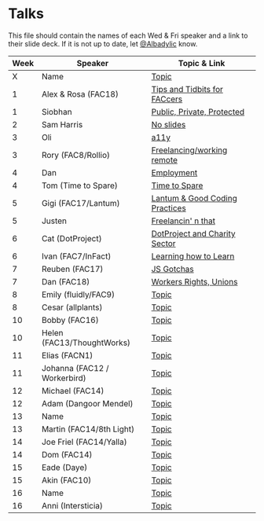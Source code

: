 # Talks

This file should contain the names of each Wed & Fri speaker and a link to their slide deck. If it is not up to date, let [@Albadylic](https://github.com/Albadylic) know.

| Week | Speaker     | Topic & Link                                                                                                     |
| ---- | ----------- | ---------------------------------------------------------------------------------------------------------------- |
| X    | Name        | [Topic](#) |
| 1    | Alex & Rosa (FAC18) | [Tips and Tidbits for FACcers](https://www.canva.com/design/DAD1fSb9SFk/aBGVqZ3vTA-gANMmmTqrSA/view?utm_content=DAD1fSb9SFk&utm_campaign=designshare&utm_medium=link&utm_source=viewer)                                                                                                       |
| 1    | Siobhan     | [Public, Private, Protected](https://drive.google.com/file/d/1OHpxW5sqDvehNiOrtGtW2F7hOY8kJLzP/view?usp=sharing) |
| 2    | Sam Harris  | [No slides](#)                                                                                                   |
| 3    | Oli         | [a11y](https://fac-a11y.netlify.com/)                                                                            |
| 3    | Rory (FAC8/Rollio)       | [Freelancing/working remote](#)                                                                                                   |
| 4    | Dan        | [Employment](#)                                                                                                       |
| 4 | Tom (Time to Spare)        | [Time to Spare](#)  |
| 5 | Gigi (FAC17/Lantum)        | [Lantum & Good Coding Practices](#)  |
| 5 | Justen        | [Freelancin' n that](#)  |
| 6 | Cat (DotProject)        | [DotProject and Charity Sector](https://docs.google.com/presentation/d/1kwNjlF2M2z24W1EeGLSkfj7GdcupuG-EUmwBtbTgikE/edit#slide=id.g72fbad0f44_1_2)  |
| 6 | Ivan (FAC7/InFact)        | [Learning how to Learn](https://learning-how-to-learn.now.sh/#0)  |
| 7    | Reuben (FAC17)        | [JS Gotchas](https://hackmd.io/nJ7k8cZzQ9qxqaxxTudMWQ) |
| 7    | Dan (FAC18)        | [Workers Rights, Unions](https://hackmd.io/@edificex/fac19-unions-notes) |
| 8    | Emily (fluidly/FAC9)        | [Topic](#) |
| 8    | Cesar (allplants)        | [Topic](#) |
| 10    | Bobby (FAC16)        | [Topic](#) |
| 10   | Helen (FAC13/ThoughtWorks)        | [Topic](#) |
| 11    | Elias (FACN1)        | [Topic](#) |
| 11    | Johanna (FAC12 / Workerbird)        | [Topic](#) |
| 12   | Michael (FAC14)        | [Topic](#) |
| 12   | Adam (Dangoor Mendel)        | [Topic](#) |
| 13   | Name        | [Topic](#) |
| 13   | Martin (FAC14/8th Light)        | [Topic](#) |
| 14   | Joe Friel (FAC14/Yalla)        | [Topic](#) |
| 14   | Dom (FAC14)        | [Topic](#) |
| 15   | Eade (Daye)        | [Topic](#) |
| 15   | Akin (FAC10)        | [Topic](#) |
| 16   | Name        | [Topic](#) |
| 16   | Anni (Intersticia)        | [Topic](#) |


